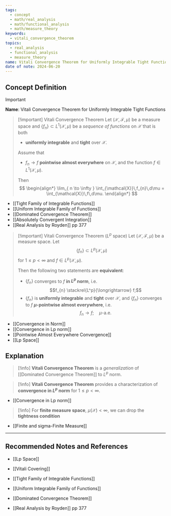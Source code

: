 ```yaml
---
tags:
  - concept
  - math/real_analysis
  - math/functional_analysis
  - math/measure_theory
keywords:
  - vitali_convergence_theorem
topics:
  - real_analysis
  - functional_analysis
  - measure_theory
name: Vitali Convergence Theorem for Uniformly Integrable Tight Functions
date of note: 2024-06-20
---
```


## Concept Definition

>[!important]
>**Name**: Vitali Convergence Theorem for Uniformly Integrable Tight Functions

>[!important] Vitali Convergence Theorem
>Let $(\mathcal{X}, \mathscr{F}, \mu)$ be a measure space and $\{ f_{n} \} \subset L^1(\mathcal{X},\mu)$ be a *sequence of functions* on $\mathcal{X}$ that is both
>-  **uniformly integrable** and **tight** over $\mathcal{X}$. 
>
>Assume that 
>- $f_{n} \to f$ **pointwise almost everywhere** on $\mathcal{X}$, and the function $f \in L^1(\mathcal{X}, \mu)$.
>
>Then  
>$$
>\begin{align*}
> \lim_{ n \to \infty } \int_{\mathcal{X}}\,f_{n}\,d\mu = \int_{\mathcal{X}}\,f\,d\mu.
>\end{align*}
>$$
 
- [[Tight Family of Integrable Functions]]
- [[Uniform Integrable Family of Functions]]
- [[Dominated Convergence Theorem]]
- [[Absolutely Convergent Integration]]
- [[Real Analysis by Royden]]  pp 377

>[!important] Vitali Convergence Theorem ($L^p$ space)
>Let $(\mathcal{X}, \mathscr{F}, \mu)$ be a measure space. Let $$\{ f_{n} \} \subset L^p(\mathcal{X}, \mu)$$ for $1 \le p < \infty$ and $f \in L^p(\mathcal{X}, \mu)$.
>
>Then the following two statements are **equivalent**:
>- $\{ f_{n} \}$ converges to $f$ **in $L^p$ norm**, i.e. $$f_{n} \stackrel{L^p}{\longrightarrow} f;$$
>- $\{ f_{n} \}$ is **uniformly integrable** and **tight** over $\mathcal{X}$, and $\{ f_{n} \}$ converges to $f$ **$\mu$-pointwise almost everywhere**, i.e. $$f_{n} \to f; \quad \mu\text{-a.e.}$$

- [[Convergence in Norm]]
- [[Convergence in Lp norm]]
- [[Pointwise Almost Everywhere Convergence]]
- [[Lp Space]]


## Explanation

>[!info] 
>**Vitali Convergence Theorem** is a *generalization* of [[Dominated Convergence Theorem]] to $L^p$ norm.

>[!info] 
>**Vitali Convergence Theorem** provides a characterization of **convergence in $L^p$ norm** for $1 \le p < \infty.$

- [[Convergence in Lp norm]]

>[!info]
>For **finite measure space**, $\mu(\mathcal{X}) < \infty$, we can drop the **tightness condition**

- [[Finite and sigma-Finite Measure]]




-----------
##  Recommended Notes and References

- [[Lp Space]]
- [[Vitali Covering]]

- [[Tight Family of Integrable Functions]]
- [[Uniform Integrable Family of Functions]]
- [[Dominated Convergence Theorem]]


- [[Real Analysis by Royden]]  pp 377